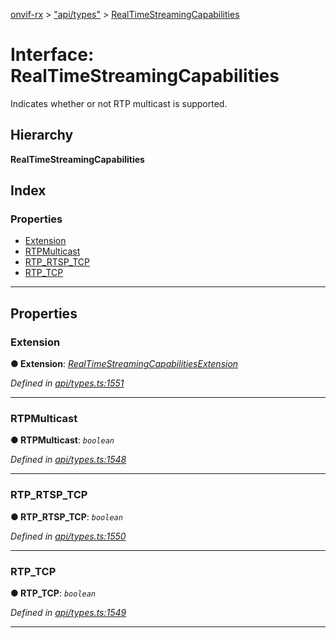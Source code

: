 [onvif-rx](../README.md) > ["api/types"](../modules/_api_types_.md) > [RealTimeStreamingCapabilities](../interfaces/_api_types_.realtimestreamingcapabilities.md)

# Interface: RealTimeStreamingCapabilities

Indicates whether or not RTP multicast is supported.

## Hierarchy

**RealTimeStreamingCapabilities**

## Index

### Properties

* [Extension](_api_types_.realtimestreamingcapabilities.md#extension)
* [RTPMulticast](_api_types_.realtimestreamingcapabilities.md#rtpmulticast)
* [RTP_RTSP_TCP](_api_types_.realtimestreamingcapabilities.md#rtp_rtsp_tcp)
* [RTP_TCP](_api_types_.realtimestreamingcapabilities.md#rtp_tcp)

---

## Properties

<a id="extension"></a>

###  Extension

**● Extension**: *[RealTimeStreamingCapabilitiesExtension](_api_types_.realtimestreamingcapabilitiesextension.md)*

*Defined in [api/types.ts:1551](https://github.com/patrickmichalina/onvif-rx/blob/d62cee9/src/api/types.ts#L1551)*

___
<a id="rtpmulticast"></a>

###  RTPMulticast

**● RTPMulticast**: *`boolean`*

*Defined in [api/types.ts:1548](https://github.com/patrickmichalina/onvif-rx/blob/d62cee9/src/api/types.ts#L1548)*

___
<a id="rtp_rtsp_tcp"></a>

###  RTP_RTSP_TCP

**● RTP_RTSP_TCP**: *`boolean`*

*Defined in [api/types.ts:1550](https://github.com/patrickmichalina/onvif-rx/blob/d62cee9/src/api/types.ts#L1550)*

___
<a id="rtp_tcp"></a>

###  RTP_TCP

**● RTP_TCP**: *`boolean`*

*Defined in [api/types.ts:1549](https://github.com/patrickmichalina/onvif-rx/blob/d62cee9/src/api/types.ts#L1549)*

___

